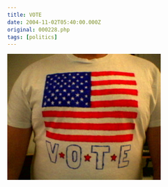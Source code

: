 ```yaml
---
title: VOTE
date: 2004-11-02T05:40:00.000Z
original: 000228.php
tags: [politics]
---
```


<p class="polaroid" style="--deg: -2deg"><img src="./vote-shirt-large.jpg" /></p>
